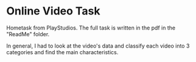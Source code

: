 # Online Video Task 
Hometask from PlayStudios.
The full task is written in the pdf in the "ReadMe" folder.

In general, I had to look at the video's data and classify each video into 3 categories and find the main characteristics.


